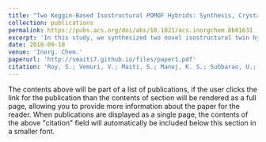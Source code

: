 ```yaml
---
title: "Two Keggin-Based Isostructural POMOF Hybrids: Synthesis, Crystal Structure, and Catalytic Properties"
collection: publications
permalink: https://pubs.acs.org/doi/abs/10.1021/acs.inorgchem.8b01631
excerpt: 'In this study, we synthesized two novel isostructural twin hybrids, Comp1: [H(C10H10N2)Cu2][PMo12O40] and Comp2: [H(C10H10N2)Cu2][PW12O40], using Keggin ions, Cu(I) cations, and 4,4′-bipyridine. My role involved the hydrothermal synthesis of both compounds, successful isolation of pure, homogeneous crystals, and their application as catalysts in the oxidation of various organic compounds like ethylbenzene, cyclohexanol, and cyclooctene. Both compounds formed crystals in the monoclinic P21/c space group with closely matching lattice parameters and crystal structures. Despite their structural similarity, Comp2 exhibited superior catalytic performance, particularly in the oxidation of ethylbenzene and cyclooctene, as well as in the photocatalytic degradation of methylene blue. Furthermore, studies on their electrochemical pseudocapacitance suggest potential applications of these polyoxometalate-based metal-organic frameworks (POMOFs) in charge storage and conducting devices, contingent upon enhancements in their electrochemical stability.'
date: 2018-09-18
venue: 'Inorg. Chem.'
paperurl: 'http://smaiti7.github.io/files/paper1.pdf'
citation: 'Roy, S.; Vemuri, V.; Maiti, S.; Manoj, K. S.; Subbarao, U.; Peter, S. C. &quot;Electric-field induced entropic effects in liquid water.&quot; <i>J. Chem. Phys.</i>. <b>2018</b>, 57, 19, 12078–12092'
---
```


The contents above will be part of a list of publications, if the user clicks the link for the publication than the contents of section will be rendered as a full page, allowing you to provide more information about the paper for the reader. When publications are displayed as a single page, the contents of the above "citation" field will automatically be included below this section in a smaller font.
